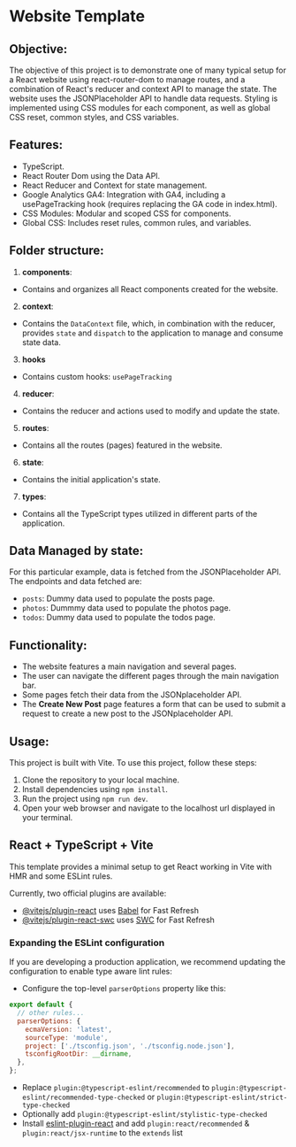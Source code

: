 # Website Template

## Objective:

The objective of this project is to demonstrate one of many typical setup for a React website using react-router-dom to manage routes, and a combination of React's reducer and context API to manage the state. The website uses the JSONPlaceholder API to handle data requests. Styling is implemented using CSS modules for each component, as well as global CSS reset, common styles, and CSS variables.

## Features:

- TypeScript.
- React Router Dom using the Data API.
- React Reducer and Context for state management.
- Google Analytics GA4: Integration with GA4, including a usePageTracking hook (requires replacing the GA code in index.html).
- CSS Modules: Modular and scoped CSS for components.
- Global CSS: Includes reset rules, common rules, and variables.

## Folder structure:

1. **components**:

- Contains and organizes all React components created for the website.

2. **context**:

- Contains the `DataContext` file, which, in combination with the reducer, provides `state` and `dispatch` to the application to manage and consume state data.

3. **hooks**

- Contains custom hooks: `usePageTracking`

4. **reducer**:

- Contains the reducer and actions used to modify and update the state.

5. **routes**:

- Contains all the routes (pages) featured in the website.

6. **state**:

- Contains the initial application's state.

7. **types**:

- Contains all the TypeScript types utilized in different parts of the application.

## Data Managed by state:

For this particular example, data is fetched from the JSONPlaceholder API.
The endpoints and data fetched are:

- `posts`: Dummy data used to populate the posts page.
- `photos`: Dummmy data used to populate the photos page.
- `todos`: Dummy data used to populate the todos page.

## Functionality:

- The website features a main navigation and several pages.
- The user can navigate the different pages through the main navigation bar.
- Some pages fetch their data from the JSONplaceholder API.
- The **Create New Post** page features a form that can be used to submit a request to create a new post to the JSONplaceholder API.

## Usage:

This project is built with Vite.
To use this project, follow these steps:

1. Clone the repository to your local machine.
2. Install dependencies using `npm install`.
3. Run the project using `npm run dev`.
4. Open your web browser and navigate to the localhost url displayed in your terminal.

## React + TypeScript + Vite

This template provides a minimal setup to get React working in Vite with HMR and some ESLint rules.

Currently, two official plugins are available:

- [@vitejs/plugin-react](https://github.com/vitejs/vite-plugin-react/blob/main/packages/plugin-react/README.md) uses [Babel](https://babeljs.io/) for Fast Refresh
- [@vitejs/plugin-react-swc](https://github.com/vitejs/vite-plugin-react-swc) uses [SWC](https://swc.rs/) for Fast Refresh

### Expanding the ESLint configuration

If you are developing a production application, we recommend updating the configuration to enable type aware lint rules:

- Configure the top-level `parserOptions` property like this:

```js
export default {
  // other rules...
  parserOptions: {
    ecmaVersion: 'latest',
    sourceType: 'module',
    project: ['./tsconfig.json', './tsconfig.node.json'],
    tsconfigRootDir: __dirname,
  },
};
```

- Replace `plugin:@typescript-eslint/recommended` to `plugin:@typescript-eslint/recommended-type-checked` or `plugin:@typescript-eslint/strict-type-checked`
- Optionally add `plugin:@typescript-eslint/stylistic-type-checked`
- Install [eslint-plugin-react](https://github.com/jsx-eslint/eslint-plugin-react) and add `plugin:react/recommended` & `plugin:react/jsx-runtime` to the `extends` list

